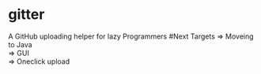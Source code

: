 # gitter
A GitHub uploading helper for lazy Programmers
#Next Targets
=> Moveing to Java <br>
=> GUI <br>
=> Oneclick upload
